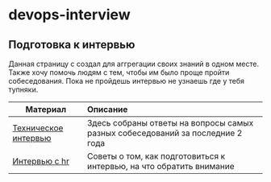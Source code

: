 # devops-interview
## Подготовка к интервью

Данная страницу с создал для аггрегации своих знаний в одном месте.
Также хочу помочь людям с тем, чтобы им было проще пройти собеседования.
Пока не пройдешь интервью не узнаешь где у тебя тупняки.


| Материал                                                                                      | Описание                                                                         |
| --------------------------------------------------------------------------------------------- |:---------------------------------------------------------------------------------|
| [Техническое интервью](https://github.com/Swfuse/devops-interview/blob/main/interview.md)     | Здесь собраны ответы на вопросы самых разных собеседований за последние 2 года   |
| [Интервью с hr](https://github.com/Swfuse/devops-interview/blob/main/interview.md)            | Советы о том, как подготовиться к интервью, на что обратить внимание             |
